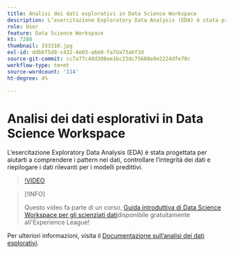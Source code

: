 ```yaml
---
title: Analisi dei dati esplorativi in Data Science Workspace
description: L’esercitazione Exploratory Data Analysis (EDA) è stata progettata per aiutarti a scoprire i pattern nei dati, controllare l’integrità dei dati e riepilogare i dati rilevanti per i modelli predittivi.
role: User
feature: Data Science Workspace
kt: 7288
thumbnail: 333310.jpg
exl-id: ddb6f5d8-c432-4e03-a6e0-fa7da73a6f3d
source-git-commit: cc7a77c4dd380ae1bc23dc75608e8e2224dfe78c
workflow-type: tm+mt
source-wordcount: '114'
ht-degree: 4%

---
```


# Analisi dei dati esplorativi in Data Science Workspace

L’esercitazione Exploratory Data Analysis (EDA) è stata progettata per aiutarti a comprendere i pattern nei dati, controllare l’integrità dei dati e riepilogare i dati rilevanti per i modelli predittivi.

>[!VIDEO](https://video.tv.adobe.com/v/333310)

>[!INFO]
>
> Questo video fa parte di un corso, [Guida introduttiva di Data Science Workspace per gli scienziati dati](https://experienceleague.adobe.com/?recommended=ExperiencePlatform-U-1-2021.1.dsw)disponibile gratuitamente all&#39;Experience League!

Per ulteriori informazioni, visita il [Documentazione sull’analisi dei dati esplorativi](https://experienceleague.adobe.com/docs/experience-platform/data-science-workspace/jupyterlab/eda-notebook.html?lang=en).

